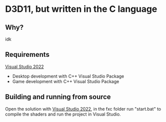 # D3D11, but written in the C language
## Why?
idk
## Requirements
[Visual Studio 2022](https://visualstudio.microsoft.com/)
* Desktop development with C++ Visual Studio Package
* Game development with C++ Visual Studio Package
## Building and running from source
Open the solution with [Visual Studio 2022](https://visualstudio.microsoft.com/), in the fxc folder run "start.bat" to compile the shaders and run the project in Visual Studio.
